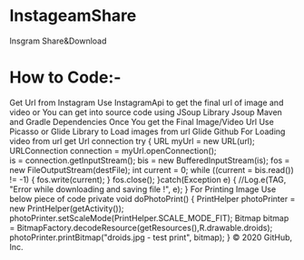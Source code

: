 # InstageamShare
Insgram Share&amp;Download
# How to Code:-

Get Url from Instagram
Use InstagramApi to get the final url of image and video
or You can get into source code using JSoup Library Jsoup Maven and Gradle Dependencies
Once You get the Final Image/Video Url Use Picasso or Glide Library to Load images from url Glide Github
For Loading video from url get Url connection
try {
     	URL myUrl = new URL(url);
      	URLConnection connection = myUrl.openConnection();      
      	is = connection.getInputStream();
      	bis = new BufferedInputStream(is);
      	fos = new FileOutputStream(destFile); 
	int current = 0;
   	while ((current = bis.read()) != -1) {
        	fos.write(current);
         }
        fos.close();
    }catch(Exception e) {
      //Log.e(TAG, "Error while downloading and saving file !", e);
    }
For Printing Image Use below piece of code
private void doPhotoPrint() {
    PrintHelper photoPrinter = new PrintHelper(getActivity());
    photoPrinter.setScaleMode(PrintHelper.SCALE_MODE_FIT);
    Bitmap bitmap = BitmapFactory.decodeResource(getResources(),R.drawable.droids);
    photoPrinter.printBitmap("droids.jpg - test print", bitmap);
}
© 2020 GitHub, Inc.
